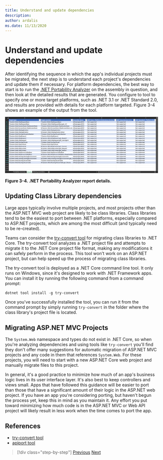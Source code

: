 ```yaml
---
title: Understand and update dependencies
description: 
author: ardalis
ms.date: 11/13/2020
---
```


# Understand and update dependencies

After identifying the sequence in which the app's individual projects must be migrated, the next step is to understand each project's dependencies and update them if necessary. For platform dependencies, the best way to start is to run the [.NET Portability Analyzer](https://docs.microsoft.com/dotnet/standard/analyzers/portability-analyzer) on the assembly in question, and then look at the detailed results that are generated. You configure to tool to specify one or more target platforms, such as .NET 3.1 or .NET Standard 2.0, and results are provided with details for each platform targeted. Figure 3-4 shows an example of the output from the tool.

![.NET Portability Analyzer report details](./media/Figure3-4.png)

**Figure 3-4. .NET Portability Analyzer report details.**

## Updating Class Library dependencies

Large apps typically involve multiple projects, and most projects other than the ASP.NET MVC web project are likely to be class libraries. Class libraries tend to be the easiest to port between .NET platforms, especially compared to ASP.NET projects, which are among the most difficult (and typically need to be re-created).

Teams can consider the [try-convert tool](https://github.com/dotnet/try-convert) for migrating class libraries to .NET Core. The try-convert tool analyzes a .NET project file and attempts to migrate it to the .NET Core project file format, making any modifications it can safely perform in the process. This tool won't work on an ASP.NET project, but can help speed up the process of migrating class libraries.

The try-convert tool is deployed as a .NET Core command line tool. It only runs on Windows, since it's designed to work with .NET Framework apps. You can install it by running the following command from a command prompt:

```powershell
dotnet tool install -g try-convert
```

Once you've successfully installed the tool, you can run it from the command prompt by simply running `try-convert` in the folder where the class library's project file is located.

## Migrating ASP.NET MVC Projects

The `System.Web` namespace and types do not exist in .NET Core, so when you're analyzing dependencies and using tools like `try-convert` you'll find they don't offer many suggestions for automatic migration of ASP.NET MVC projects and any code in them that references `System.Web`. For these projects, you will need to start with a new ASP.NET Core web project and manually migrate files to this project.

In general, it's a good practice to minimize how much of an app's business logic lives in its user interface layer. It's also best to keep controllers and views small. Apps that have followed this guidance will be easier to port than those that have a significant amount of their logic in the ASP.NET web project. If you have an app you're considering porting, but haven't begun the process yet, keep this in mind as you maintain it. Any effort you put toward minimizing how much code is in the ASP.NET MVC or Web API project will likely result in less work when the time comes to port the app.

## References

- [try-convert tool](https://github.com/dotnet/try-convert)
- [apiport tool](https://github.com/microsoft/dotnet-apiport)

>[!div class="step-by-step"]
>[Previous](identify-migration-sequence.md)
>[Next](strategies-migrating-in-production.md)
